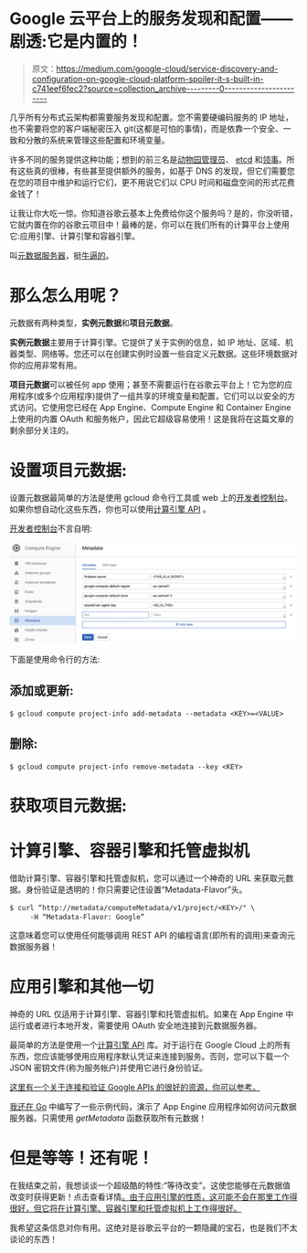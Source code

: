 # Google 云平台上的服务发现和配置——剧透:它是内置的！

> 原文：<https://medium.com/google-cloud/service-discovery-and-configuration-on-google-cloud-platform-spoiler-it-s-built-in-c741eef6fec2?source=collection_archive---------0----------------------->

几乎所有分布式云架构都需要服务发现和配置。您不需要硬编码服务的 IP 地址，也不需要将您的客户端秘密压入 git(这都是可怕的事情)，而是依靠一个安全、一致和分散的系统来管理这些配置和环境变量。

许多不同的服务提供这种功能；想到的前三名是[动物园管理员](https://zookeeper.apache.org/)、 [etcd](https://github.com/coreos/etcd) 和[领事](https://www.consul.io/)。所有这些真的很棒，有些甚至提供额外的服务，如基于 DNS 的发现，但它们需要您在您的项目中维护和运行它们，更不用说它们以 CPU 时间和磁盘空间的形式花费金钱了！

让我让你大吃一惊。你知道谷歌云基本上免费给你这个服务吗？是的，你没听错，它就内置在你的谷歌云项目中！最棒的是，你可以在我们所有的计算平台上使用它:应用引擎、计算引擎和容器引擎。

叫[元数据服务器](https://cloud.google.com/compute/docs/metadata?hl=en)，挺[牛逼的](https://ahmetalpbalkan.com/blog/comparison-of-instance-metadata-services/)。

# 那么怎么用呢？

元数据有两种类型，**实例元数据**和**项目元数据**。

**实例元数据**主要用于计算引擎。它提供了关于实例的信息，如 IP 地址、区域、机器类型、网络等。您还可以在创建实例时设置一些自定义元数据。这些环境数据对你的应用非常有用。

**项目元数据**可以被任何 app 使用；甚至不需要运行在谷歌云平台上！它为您的应用程序(或多个应用程序)提供了一组共享的环境变量和配置，它们可以以安全的方式访问。它使用您已经在 App Engine、Compute Engine 和 Container Engine 上使用的内置 OAuth 和服务帐户，因此它超级容易使用！这是我将在这篇文章的剩余部分关注的。

# 设置项目元数据:

设置元数据最简单的方法是使用 gcloud 命令行工具或 web 上的[开发者控制台](https://console.cloud.google.com/compute/metadata)。如果你想自动化这些东西，你也可以使用[计算引擎 API](https://cloud.google.com/compute/docs/api/libraries?hl=en#google_api_client_libraries) 。

[开发者控制台](https://console.cloud.google.com/compute/metadata)不言自明:

![](img/143f9c0a2a401b85c8c19e5be35f8b6f.png)

下面是使用命令行的方法:

## 添加或更新:

```
$ gcloud compute project-info add-metadata --metadata <KEY>=<VALUE>
```

## 删除:

```
$ gcloud compute project-info remove-metadata --key <KEY>
```

# 获取项目元数据:

# 计算引擎、容器引擎和托管虚拟机

借助计算引擎、容器引擎和托管虚拟机，您可以通过一个神奇的 URL 来获取元数据。身份验证是透明的！你只需要记住设置“Metadata-Flavor”头。

```
$ curl “http://metadata/computeMetadata/v1/project/<KEY>/" \
     -H “Metadata-Flavor: Google”
```

这意味着您可以使用任何能够调用 REST API 的编程语言(即所有的调用)来查询元数据服务器！

# 应用引擎和其他一切

神奇的 URL 仅适用于计算引擎、容器引擎和托管虚拟机。如果在 App Engine 中运行或者进行本地开发，需要使用 OAuth 安全地连接到元数据服务器。

最简单的方法是使用一个[计算引擎 API](https://cloud.google.com/compute/docs/api/libraries?hl=en#google_api_client_libraries) 库。对于运行在 Google Cloud 上的所有东西，您应该能够使用应用程序默认凭证来连接到服务。否则，您可以下载一个 JSON 密钥文件(称为服务帐户)并使用它进行身份验证。

[这里有一个关于连接和验证 Google APIs 的很好的资源，你可以参考。](https://developers.google.com/identity/protocols/OAuth2)

[我还在 Go](https://github.com/thesandlord/samples/tree/master/app-engine-metadata) 中编写了一些示例代码，演示了 App Engine 应用程序如何访问元数据服务器。只需使用 *getMetadata* 函数获取所有元数据！

# 但是等等！还有呢！

在我结束之前，我想谈谈一个超级酷的特性:“等待改变”。这使您能够在元数据值改变时获得更新！点击查看详情[。由于应用引擎的性质，这可能不会在那里工作得很好，但它将在计算引擎、容器引擎和托管虚拟机上工作得很好。](https://cloud.google.com/compute/docs/metadata?hl=en#waitforchange)

我希望这条信息对你有用。这绝对是谷歌云平台的一颗隐藏的宝石，也是我们不太谈论的东西！